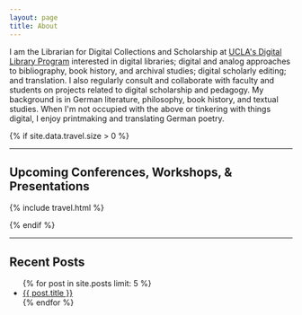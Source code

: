 ```yaml
---
layout: page
title: About
---
```


I am the Librarian for Digital Collections and Scholarship at [UCLA's Digital Library Program](http://digital2.library.ucla.edu) interested in digital libraries; digital and analog approaches to bibliography, book history, and archival studies; digital scholarly editing; and translation. I also regularly consult and collaborate with faculty and students on projects related to digital scholarship and pedagogy. My background is in German literature, philosophy, book history, and textual studies. When I'm not occupied with the above or tinkering with things digital, I enjoy printmaking and translating German poetry.

{% if site.data.travel.size > 0 %}
***

## Upcoming Conferences, Workshops, & Presentations

{% include travel.html %}

{% endif %}
***

## Recent Posts
<ul>
  {% for post in site.posts limit: 5 %}
    <li><a href="{{ post.url }}">{{ post.title }}</a></li>
  {% endfor %}
</ul>
